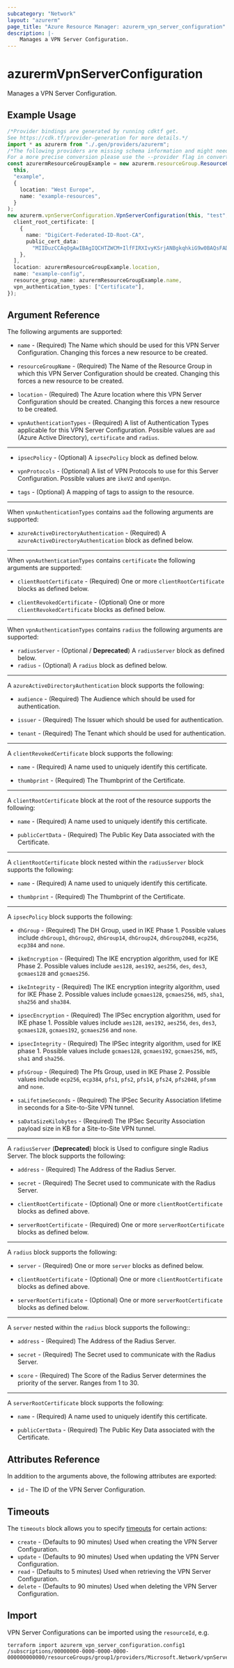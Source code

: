 ```yaml
---
subcategory: "Network"
layout: "azurerm"
page_title: "Azure Resource Manager: azurerm_vpn_server_configuration"
description: |-
    Manages a VPN Server Configuration.
---
```


# azurermVpnServerConfiguration

Manages a VPN Server Configuration.

## Example Usage

```typescript
/*Provider bindings are generated by running cdktf get.
See https://cdk.tf/provider-generation for more details.*/
import * as azurerm from "./.gen/providers/azurerm";
/*The following providers are missing schema information and might need manual adjustments to synthesize correctly: azurerm.
For a more precise conversion please use the --provider flag in convert.*/
const azurermResourceGroupExample = new azurerm.resourceGroup.ResourceGroup(
  this,
  "example",
  {
    location: "West Europe",
    name: "example-resources",
  }
);
new azurerm.vpnServerConfiguration.VpnServerConfiguration(this, "test", {
  client_root_certificate: [
    {
      name: "DigiCert-Federated-ID-Root-CA",
      public_cert_data:
        "MIIDuzCCAqOgAwIBAgIQCHTZWCM+IlfFIRXIvyKSrjANBgkqhkiG9w0BAQsFADBn\nMQswCQYDVQQGEwJVUzEVMBMGA1UEChMMRGlnaUNlcnQgSW5jMRkwFwYDVQQLExB3\nd3cuZGlnaWNlcnQuY29tMSYwJAYDVQQDEx1EaWdpQ2VydCBGZWRlcmF0ZWQgSUQg\nUm9vdCBDQTAeFw0xMzAxMTUxMjAwMDBaFw0zMzAxMTUxMjAwMDBaMGcxCzAJBgNV\nBAYTAlVTMRUwEwYDVQQKEwxEaWdpQ2VydCBJbmMxGTAXBgNVBAsTEHd3dy5kaWdp\nY2VydC5jb20xJjAkBgNVBAMTHURpZ2lDZXJ0IEZlZGVyYXRlZCBJRCBSb290IENB\nMIIBIjANBgkqhkiG9w0BAQEFAAOCAQ8AMIIBCgKCAQEAvAEB4pcCqnNNOWE6Ur5j\nQPUH+1y1F9KdHTRSza6k5iDlXq1kGS1qAkuKtw9JsiNRrjltmFnzMZRBbX8Tlfl8\nzAhBmb6dDduDGED01kBsTkgywYPxXVTKec0WxYEEF0oMn4wSYNl0lt2eJAKHXjNf\nGTwiibdP8CUR2ghSM2sUTI8Nt1Omfc4SMHhGhYD64uJMbX98THQ/4LMGuYegou+d\nGTiahfHtjn7AboSEknwAMJHCh5RlYZZ6B1O4QbKJ+34Q0eKgnI3X6Vc9u0zf6DH8\nDk+4zQDYRRTqTnVO3VT8jzqDlCRuNtq6YvryOWN74/dq8LQhUnXHvFyrsdMaE1X2\nDwIDAQABo2MwYTAPBgNVHRMBAf8EBTADAQH/MA4GA1UdDwEB/wQEAwIBhjAdBgNV\nHQ4EFgQUGRdkFnbGt1EWjKwbUne+5OaZvRYwHwYDVR0jBBgwFoAUGRdkFnbGt1EW\njKwbUne+5OaZvRYwDQYJKoZIhvcNAQELBQADggEBAHcqsHkrjpESqfuVTRiptJfP\n9JbdtWqRTmOf6uJi2c8YVqI6XlKXsD8C1dUUaaHKLUJzvKiazibVuBwMIT84AyqR\nQELn3e0BtgEymEygMU569b01ZPxoFSnNXc7qDZBDef8WfqAV/sxkTi8L9BkmFYfL\nuGLOhRJOFprPdoDIUBB+tmCl3oDcBy3vnUeOEioz8zAkprcb3GHwHAK+vHmmfgcn\nWsfMLH4JCLa/tRYL+Rw/N3ybCkDp00s0WUZ+AoDywSl0Q/ZEnNY0MsFiw6LyIdbq\nM/s/1JRtO3bDSzD9TazRVzn2oBqzSa8VgIo5C1nOnoAKJTlsClJKvIhnRlaLQqk=\n",
    },
  ],
  location: azurermResourceGroupExample.location,
  name: "example-config",
  resource_group_name: azurermResourceGroupExample.name,
  vpn_authentication_types: ["Certificate"],
});

```

## Argument Reference

The following arguments are supported:

*   `name` - (Required) The Name which should be used for this VPN Server Configuration. Changing this forces a new resource to be created.

*   `resourceGroupName` - (Required) The Name of the Resource Group in which this VPN Server Configuration should be created. Changing this forces a new resource to be created.

*   `location` - (Required) The Azure location where this VPN Server Configuration should be created. Changing this forces a new resource to be created.

*   `vpnAuthenticationTypes` - (Required) A list of Authentication Types applicable for this VPN Server Configuration. Possible values are `aad` (Azure Active Directory), `certificate` and `radius`.

***

*   `ipsecPolicy` - (Optional) A `ipsecPolicy` block as defined below.

*   `vpnProtocols` - (Optional) A list of VPN Protocols to use for this Server Configuration. Possible values are `ikeV2` and `openVpn`.

*   `tags` - (Optional) A mapping of tags to assign to the resource.

***

When `vpnAuthenticationTypes` contains `aad` the following arguments are supported:

* `azureActiveDirectoryAuthentication` - (Required) A `azureActiveDirectoryAuthentication` block as defined below.

***

When `vpnAuthenticationTypes` contains `certificate` the following arguments are supported:

*   `clientRootCertificate` - (Required) One or more `clientRootCertificate` blocks as defined below.

*   `clientRevokedCertificate` - (Optional) One or more `clientRevokedCertificate` blocks as defined below.

***

When `vpnAuthenticationTypes` contains `radius` the following arguments are supported:

* `radiusServer` - (Optional / **Deprecated**) A `radiusServer` block as defined below.
* `radius` - (Optional) A `radius` block as defined below.

***

A `azureActiveDirectoryAuthentication` block supports the following:

*   `audience` - (Required) The Audience which should be used for authentication.

*   `issuer` - (Required) The Issuer which should be used for authentication.

*   `tenant` - (Required) The Tenant which should be used for authentication.

***

A `clientRevokedCertificate` block supports the following:

*   `name` - (Required) A name used to uniquely identify this certificate.

*   `thumbprint` - (Required) The Thumbprint of the Certificate.

***

A `clientRootCertificate` block at the root of the resource supports the following:

*   `name` - (Required) A name used to uniquely identify this certificate.

*   `publicCertData` - (Required) The Public Key Data associated with the Certificate.

***

A `clientRootCertificate` block nested within the `radiusServer` block supports the following:

*   `name` - (Required) A name used to uniquely identify this certificate.

*   `thumbprint` - (Required) The Thumbprint of the Certificate.

***

A `ipsecPolicy` block supports the following:

*   `dhGroup` - (Required) The DH Group, used in IKE Phase 1. Possible values include `dhGroup1`, `dhGroup2`, `dhGroup14`, `dhGroup24`, `dhGroup2048`, `ecp256`, `ecp384` and `none`.

*   `ikeEncryption` - (Required) The IKE encryption algorithm, used for IKE Phase 2. Possible values include `aes128`, `aes192`, `aes256`, `des`, `des3`, `gcmaes128` and `gcmaes256`.

*   `ikeIntegrity` - (Required) The IKE encryption integrity algorithm, used for IKE Phase 2. Possible values include `gcmaes128`, `gcmaes256`, `md5`, `sha1`, `sha256` and `sha384`.

*   `ipsecEncryption` - (Required) The IPSec encryption algorithm, used for IKE phase 1. Possible values include `aes128`, `aes192`, `aes256`, `des`, `des3`, `gcmaes128`, `gcmaes192`, `gcmaes256` and `none`.

*   `ipsecIntegrity` - (Required) The IPSec integrity algorithm, used for IKE phase 1. Possible values include `gcmaes128`, `gcmaes192`, `gcmaes256`, `md5`, `sha1` and `sha256`.

*   `pfsGroup` - (Required) The Pfs Group, used in IKE Phase 2. Possible values include `ecp256`, `ecp384`, `pfs1`, `pfs2`, `pfs14`, `pfs24`, `pfs2048`, `pfsmm` and `none`.

*   `saLifetimeSeconds` - (Required) The IPSec Security Association lifetime in seconds for a Site-to-Site VPN tunnel.

*   `saDataSizeKilobytes` - (Required) The IPSec Security Association payload size in KB for a Site-to-Site VPN tunnel.

***

A `radiusServer` (**Deprecated**) block is Used to configure single Radius Server. The block supports the following:

*   `address` - (Required) The Address of the Radius Server.

*   `secret` - (Required) The Secret used to communicate with the Radius Server.

*   `clientRootCertificate` - (Optional) One or more `clientRootCertificate` blocks as defined above.

*   `serverRootCertificate` - (Required) One or more `serverRootCertificate` blocks as defined below.

***

A `radius` block supports the following:

*   `server` - (Required) One or more `server` blocks as defined below.

*   `clientRootCertificate` - (Optional) One or more `clientRootCertificate` blocks as defined above.

*   `serverRootCertificate` - (Optional) One or more `serverRootCertificate` blocks as defined below.

***

A `server` nested within the `radius` block supports the following::

*   `address` - (Required) The Address of the Radius Server.

*   `secret` - (Required) The Secret used to communicate with the Radius Server.

*   `score` - (Required) The Score of the Radius Server determines the priority of the server. Ranges from 1 to 30.

***

A `serverRootCertificate` block supports the following:

*   `name` - (Required) A name used to uniquely identify this certificate.

*   `publicCertData` - (Required) The Public Key Data associated with the Certificate.

## Attributes Reference

In addition to the arguments above, the following attributes are exported:

* `id` - The ID of the VPN Server Configuration.

## Timeouts

The `timeouts` block allows you to specify [timeouts](https://www.terraform.io/language/resources/syntax#operation-timeouts) for certain actions:

* `create` - (Defaults to 90 minutes) Used when creating the VPN Server Configuration.
* `update` - (Defaults to 90 minutes) Used when updating the VPN Server Configuration.
* `read` - (Defaults to 5 minutes) Used when retrieving the VPN Server Configuration.
* `delete` - (Defaults to 90 minutes) Used when deleting the VPN Server Configuration.

## Import

VPN Server Configurations can be imported using the `resourceId`, e.g.

```console
terraform import azurerm_vpn_server_configuration.config1 /subscriptions/00000000-0000-0000-0000-000000000000/resourceGroups/group1/providers/Microsoft.Network/vpnServerConfigurations/config1
```
